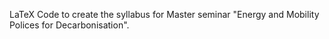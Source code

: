 LaTeX Code to create the syllabus for Master seminar "Energy and Mobility Polices for Decarbonisation". 


